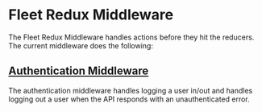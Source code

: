 # Fleet Redux Middleware

The Fleet Redux Middleware handles actions before they hit the reducers. The
current middleware does the following:

## [Authentication Middleware](./auth.js)

The authentication middleware handles logging a user in/out and handles logging out a user when the API responds
with an unauthenticated error.
